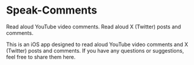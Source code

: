 # Speak-Comments
Read aloud YouTube video comments. Read aloud X (Twitter) posts and comments.

This is an iOS app designed to read aloud YouTube video comments and X (Twitter) posts and comments.
If you have any questions or suggestions, feel free to share them here.
